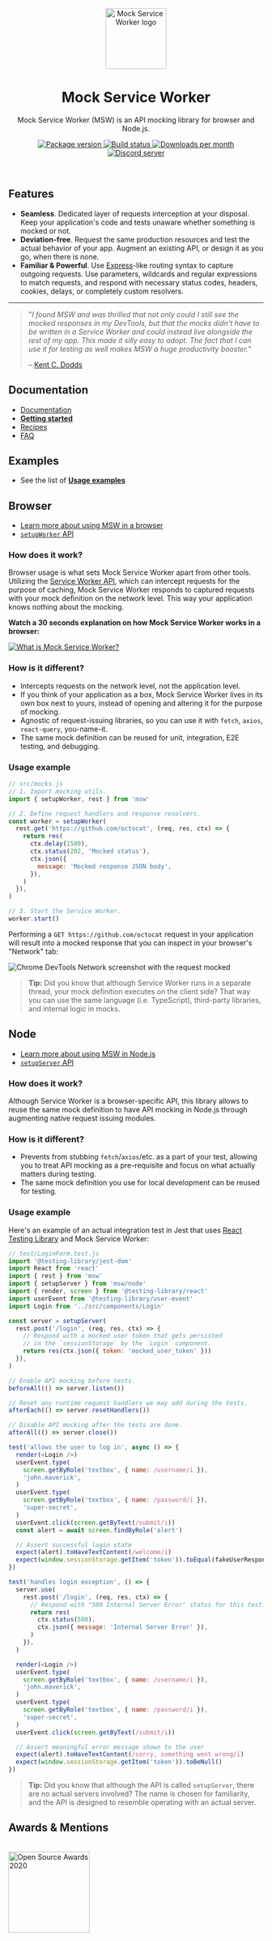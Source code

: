 <p align="center">
  <img src="media/msw-logo.svg" width="120" alt="Mock Service Worker logo" />
</p>

<h1 align="center">Mock Service Worker</h1>
<p align="center">Mock Service Worker (MSW) is an API mocking library for browser and Node.js.</p>

<p align="center">
  <a href="https://www.npmjs.com/package/msw" target="_blank">
    <img src="https://img.shields.io/npm/v/msw.svg?style=for-the-badge&label=Latest&color=black" alt="Package version" />
  </a>
  <a href="https://circleci.com/gh/mswjs/msw" target="_blank">
    <img src="https://img.shields.io/circleci/project/github/mswjs/msw/master.svg?style=for-the-badge&color=black" alt="Build status" />
  </a>
  <a href="https://www.npmjs.com/package/msw" target="_blank">
    <img src="https://img.shields.io/npm/dm/msw?style=for-the-badge&color=black" alt="Downloads per month" />
  </a>
   <a href="https://kcd.im/discord" target="_blank">
    <img src="https://img.shields.io/badge/chat-online-green?style=for-the-badge&color=black" alt="Discord server" />
  </a>
</p>

<br />

## Features

- **Seamless**. Dedicated layer of requests interception at your disposal. Keep your application's code and tests unaware whether something is mocked or not.
- **Deviation-free**. Request the same production resources and test the actual behavior of your app. Augment an existing API, or design it as you go, when there is none.
- **Familiar & Powerful**. Use [Express](https://github.com/expressjs/express)-like routing syntax to capture outgoing requests. Use parameters, wildcards and regular expressions to match requests, and respond with necessary status codes, headers, cookies, delays, or completely custom resolvers.

---

> "_I found MSW and was thrilled that not only could I still see the mocked responses in my DevTools, but that the mocks didn't have to be written in a Service Worker and could instead live alongside the rest of my app. This made it silly easy to adopt. The fact that I can use it for testing as well makes MSW a huge productivity booster._"
>
> – [Kent C. Dodds](https://twitter.com/kentcdodds)

## Documentation

- [Documentation](https://mswjs.io/docs)
- [**Getting started**](https://mswjs.io/docs/getting-started/install)
- [Recipes](https://mswjs.io/docs/recipes)
- [FAQ](https://mswjs.io/docs/faq)

## Examples

- See the list of [**Usage examples**](https://github.com/mswjs/examples)

## Browser

- [Learn more about using MSW in a browser](https://mswjs.io/docs/getting-started/integrate/browser)
- [`setupWorker` API](https://mswjs.io/docs/api/setup-worker)

### How does it work?

Browser usage is what sets Mock Service Worker apart from other tools. Utilizing the [Service Worker API](https://developer.mozilla.org/en-US/docs/Web/API/Service_Worker_API), which can intercept requests for the purpose of caching, Mock Service Worker responds to captured requests with your mock definition on the network level. This way your application knows nothing about the mocking.

**Watch a 30 seconds explanation on how Mock Service Worker works in a browser:**

[![What is Mock Service Worker?](https://img.youtube.com/vi/HcQCqboatZk/maxresdefault.jpg)](https://youtu.be/HcQCqboatZk)

### How is it different?

- Intercepts requests on the network level, not the application level.
- If you think of your application as a box, Mock Service Worker lives in its own box next to yours, instead of opening and altering it for the purpose of mocking.
- Agnostic of request-issuing libraries, so you can use it with `fetch`, `axios`, `react-query`, you-name-it.
- The same mock definition can be reused for unit, integration, E2E testing, and debugging.

### Usage example

```js
// src/mocks.js
// 1. Import mocking utils.
import { setupWorker, rest } from 'msw'

// 2. Define request handlers and response resolvers.
const worker = setupWorker(
  rest.get('https://github.com/octocat', (req, res, ctx) => {
    return res(
      ctx.delay(1500),
      ctx.status(202, 'Mocked status'),
      ctx.json({
        message: 'Mocked response JSON body',
      }),
    )
  }),
)

// 3. Start the Service Worker.
worker.start()
```

Performing a `GET https://github.com/octocat` request in your application will result into a mocked response that you can inspect in your browser's "Network" tab:

![Chrome DevTools Network screenshot with the request mocked](https://github.com/open-draft/msw/blob/master/media/msw-quick-look-network.png?raw=true)

> **Tip:** Did you know that although Service Worker runs in a separate thread, your mock definition executes on the client side? That way you can use the same language (i.e. TypeScript), third-party libraries, and internal logic in mocks.

## Node

- [Learn more about using MSW in Node.js](https://mswjs.io/docs/getting-started/integrate/node)
- [`setupServer` API](https://mswjs.io/docs/api/setup-server)

### How does it work?

Although Service Worker is a browser-specific API, this library allows to reuse the same mock definition to have API mocking in Node.js through augmenting native request issuing modules.

### How is it different?

- Prevents from stubbing `fetch`/`axios`/etc. as a part of your test, allowing you to treat API mocking as a pre-requisite and focus on what actually matters during testing.
- The same mock definition you use for local development can be reused for testing.

### Usage example

Here's an example of an actual integration test in Jest that uses [React Testing Library](https://github.com/testing-library/react-testing-library) and Mock Service Worker:

```js
// test/LoginForm.test.js
import '@testing-library/jest-dom'
import React from 'react'
import { rest } from 'msw'
import { setupServer } from 'msw/node'
import { render, screen } from '@testing-library/react'
import userEvent from '@testing-library/user-event'
import Login from '../src/components/Login'

const server = setupServer(
  rest.post('/login', (req, res, ctx) => {
    // Respond with a mocked user token that gets persisted
    // in the `sessionStorage` by the `Login` component.
    return res(ctx.json({ token: 'mocked_user_token' }))
  }),
)

// Enable API mocking before tests.
beforeAll(() => server.listen())

// Reset any runtime request handlers we may add during the tests.
afterEach(() => server.resetHandlers())

// Disable API mocking after the tests are done.
afterAll(() => server.close())

test('allows the user to log in', async () => {
  render(<Login />)
  userEvent.type(
    screen.getByRole('textbox', { name: /username/i }),
    'john.maverick',
  )
  userEvent.type(
    screen.getByRole('textbox', { name: /password/i }),
    'super-secret',
  )
  userEvent.click(screen.getByText(/submit/i))
  const alert = await screen.findByRole('alert')

  // Assert successful login state
  expect(alert).toHaveTextContent(/welcome/i)
  expect(window.sessionStorage.getItem('token')).toEqual(fakeUserResponse.token)
})

test('handles login exception', () => {
  server.use(
    rest.post('/login', (req, res, ctx) => {
      // Respond with "500 Internal Server Error" status for this test.
      return res(
        ctx.status(500),
        ctx.json({ message: 'Internal Server Error' }),
      )
    }),
  )

  render(<Login />)
  userEvent.type(
    screen.getByRole('textbox', { name: /username/i }),
    'john.maverick',
  )
  userEvent.type(
    screen.getByRole('textbox', { name: /password/i }),
    'super-secret',
  )
  userEvent.click(screen.getByText(/submit/i))

  // Assert meaningful error message shown to the user
  expect(alert).toHaveTextContent(/sorry, something went wrong/i)
  expect(window.sessionStorage.getItem('token')).toBeNull()
})
```

> **Tip:** Did you know that although the API is called `setupServer`, there are no actual servers involved? The name is chosen for familiarity, and the API is designed to resemble operating with an actual server.

## Awards & Mentions

<br />

<img src="https://raw.githubusercontent.com/open-draft/msw/master/media/os-awards-2020.png" width="160" alt="Open Source Awards 2020" />
